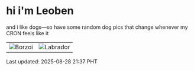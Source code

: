 # hi i'm Leoben

and i like dogs—so have some random dog pics that change whenever my CRON feels like it

|  |  |
|--------|----------|
| ![Borzoi](https://random-dog-vercel.vercel.app/api/random-borzoi?v=1756388230) | ![Labrador](https://random-dog-vercel.vercel.app/api/random-labrador?v=1756388230) |

Last updated: 2025-08-28 21:37 PHT
